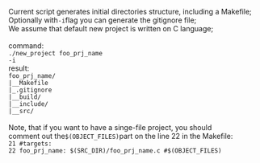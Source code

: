 Current script generates initial directories structure,
including a Makefile; <br>
Optionally with<code>-i</code>flag you can generate the gitignore file; <br>
We assume that default new project is written on C language; <br>
<br>command:
<br>
<code>./new_project foo_prj_name -i</code>
<br>result:
<br>
<code>foo_prj_name/</code>
<br>
<code>|__Makefile</code>
<br>
<code>|_.gitignore</code>
<br>
<code>|__build/</code>
<br>
<code>|__include/</code>
<br>
<code>|__src/</code> <br>
<br>
Note, that if you want to have a singe-file project, you should
<br>
comment out the<code>$(OBJECT_FILES)</code>part on the line 22
in the Makefile:
<br>
<code>21  #targets:</code><br>
<code>22  foo_prj_name: $(SRC_DIR)/foo_prj_name.c #$(OBJECT_FILES)
</code>
